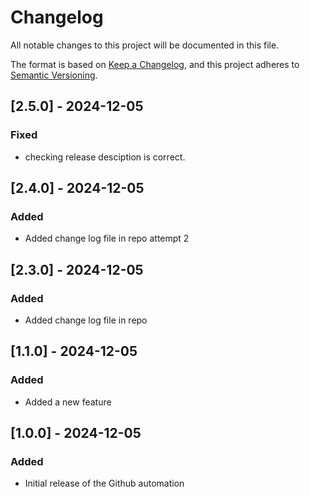 # Changelog

All notable changes to this project will be documented in this file.

The format is based on [Keep a Changelog](https://keepachangelog.com/en/1.0.0/),
and this project adheres to [Semantic Versioning](https://semver.org/spec/v2.0.0.html).

## [2.5.0] - 2024-12-05

### Fixed

- checking release desciption is correct.

## [2.4.0] - 2024-12-05

### Added

- Added change log file in repo attempt 2

## [2.3.0] - 2024-12-05

### Added

- Added change log file in repo

## [1.1.0] - 2024-12-05

### Added

- Added a new feature

## [1.0.0] - 2024-12-05

### Added

- Initial release of the Github automation